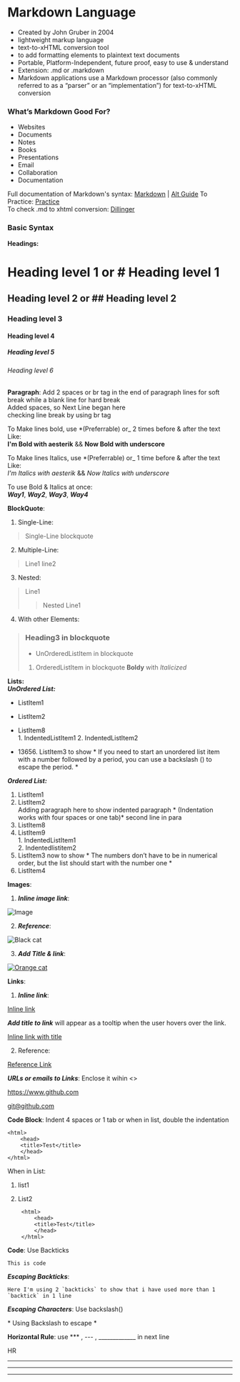# Markdown Language
- Created by John Gruber in 2004
- lightweight markup language
- text-to-xHTML conversion tool
- to add formatting elements to plaintext text documents
- Portable, Platform-Independent, future proof, easy to use & understand
- Extension: .md or .markdown
- Markdown applications use a Markdown processor (also commonly referred to as a “parser” or an “implementation”) for text-to-xHTML conversion

### What’s Markdown Good For?
- Websites
- Documents
- Notes
- Books
- Presentations
- Email
- Collaboration
- Documentation

Full documentation of Markdown's syntax: [Markdown](https://daringfireball.net/projects/markdown/) | [Alt Guide](https://www.markdownguide.org/) 
To Practice: [Practice](https://www.markdowntutorial.com/)  
To check .md to xhtml conversion: [Dillinger](https://dillinger.io/)


### Basic Syntax    
**Headings:**     

Heading level 1 or # Heading level 1
===============

Heading level 2 or ## Heading level 2
---------------

### Heading level 3

#### Heading level 4

##### Heading level 5

###### Heading level 6


**Paragraph**: Add 2 spaces or br tag in the end of paragraph lines for soft break while a blank line for hard break      
    Added spaces, so Next Line began here <br>
    checking line break by using br tag       

To Make lines bold, use *(Preferrable) or_ 2 times before & after the text Like:     
    **I'm Bold with aesterik** && __Now Bold with underscore__  

To Make lines Italics, use *(Preferrable) or_ 1 time before & after the text Like:      
      *I'm Italics with aesterik* &&  _Now Italics with underscore_ 

To use Bold & Italics at once:     
      ***Way1***, ___Way2___, __*Way3*__, **_Way4_**  


**BlockQuote**:
1. Single-Line:  
> Single-Line blockquote

2. Multiple-Line:
> Line1
> line2

3. Nested:
> Line1
>> Nested Line1

4. With other Elements:
> ### Heading3 in blockquote
> - UnOrderedListItem in blockquote
> 1. OrderedListItem in blockquote
> **Boldy** with *Italicized*


**Lists:**   
***UnOrdered List:***  
- ListItem1
+ ListItem2
* ListItem8               
      1. IndentedListItem1
      2. IndentedListItem2
- 13656\. ListItem3 to show * If you need to start an unordered list item with a number followed by a period, you can use a backslash (\) to escape the period. *

***Ordered List:***  
1. ListItem1
2. ListItem2    
        Adding paragraph here to show indented paragraph * (Indentation works with four spaces or one tab)*
        second line in para
8. ListItem8
9. ListItem9     
        1. IndentedListItem1            
        2. Indentedlistitem2
6. ListItem3 now to show * The numbers don’t have to be in numerical order, but the list should start with the number one *  
7. ListItem4


**Images**:         
1. ***Inline image link***:                              

![Image](https://upload.wikimedia.org/wikipedia/commons/thumb/4/48/Markdown-mark.svg/350px-Markdown-mark.svg.png)

2. ***Reference***:

![Black cat][Black]

3. ***Add Title & link***:

[![Orange cat][Orange]](https://www.flickr.com/photos/beaurogers/31833779864/in/photolist-Qv3rFw-34mt9F-a9Cmfy-5Ha3Zi-9msKdv-o3hgjr-hWpUte-4WMsJ1-KUQ8N-deshUb-vssBD-6CQci6-8AFCiD-zsJWT-nNfsgB-dPDwZJ-bn9JGn-5HtSXY-6CUhAL-a4UTXB-ugPum-KUPSo-fBLNm-6CUmpy-4WMsc9-8a7D3T-83KJev-6CQ2bK-nNusHJ-a78rQH-nw3NvT-7aq2qf-8wwBso-3nNceh-ugSKP-4mh4kh-bbeeqH-a7biME-q3PtTf-brFpgb-cg38zw-bXMZc-nJPELD-f58Lmo-bXMYG-bz8AAi-bxNtNT-bXMYi-bXMY6-bXMYv)

[Black]: https://upload.wikimedia.org/wikipedia/commons/a/a3/81_INF_DIV_SSI.jpg
[Orange]: <http://icons.iconarchive.com/icons/google/noto-emoji-animals-nature/256/22221-cat-icon.png> 'Orange Cat'

**Links**:
1. ***Inline link***:

[Inline link](https://www.google.com/)

***Add title to link*** will appear as a tooltip when the user hovers over the link.        

[Inline link with title](https://www.google.com "Title Added")

2. Reference:

[Reference Link][ref]

[ref]: <https://upload.wikimedia.org/wikipedia/commons/thumb/4/48/Markdown-mark.svg/350px-Markdown-mark.svg.png>

***URLs or emails to Links***: Enclose it wihin <>

<https://www.github.com>

<git@github.com>

**Code Block**: Indent 4 spaces or 1 tab or when in list, double the indentation

    <html>
        <head>
        <title>Test</title>
        </head>
    </html>

When in List:

1. list1
2. List2

        <html>
            <head>
            <title>Test</title>
            </head>
        </html>
        
**Code**: Use Backticks

`This is code`      

***Escaping Backticks***:       

``Here I'm using 2 `backticks` to show that i have used more than 1 `backtick` in 1 line ``     

***Escaping Characters***: Use backslash(\)

\* Using Backslash to escape *

**Horizontal Rule**: use *** , --- , _____________ in next line

HR
***
___
________
